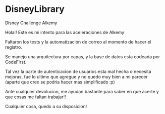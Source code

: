 # DisneyLibrary
Disney Challenge Alkemy


Hola!! Este es mi intento para las aceleraciones de Alkemy

Faltaron los tests y la automatizacion de correo al momento de hacer el registro.

Se manejo una arquitectura por capas, y la base de datos esta codeada por CodeFirst. 

Tal vez la parte de autenticacion de usuarios esta mal hecha o necesita mejoras, fue lo ultimo que agregue y no quedo muy bien a mi parecer (aparte que creo se podria hacer mas simplificado :p)

Ante cualquier devolucion, me ayudan bastante para saber en que acerte y que cosas me faltan trabajar!!

Cualquier cosa, quedo a su disposicion!
